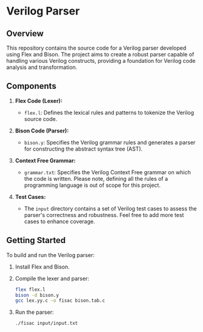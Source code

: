 # Verilog Parser

## Overview

This repository contains the source code for a Verilog parser developed using Flex and Bison. The project aims to create a robust parser capable of handling various Verilog constructs, providing a foundation for Verilog code analysis and transformation.

## Components

1. **Flex Code (Lexer):**
   - `flex.l`: Defines the lexical rules and patterns to tokenize the Verilog source code.

2. **Bison Code (Parser):**
   - `bison.y`: Specifies the Verilog grammar rules and generates a parser for constructing the abstract syntax tree (AST).

3. **Context Free Grammar:**
    - `grammar.txt`: Specifies the Verilog Context Free grammar on which the code is written. Please note, defining all the rules of a programming language is out of scope for this project.

4. **Test Cases:**
    - The `input` directory contains a set of Verilog test cases to assess the parser's correctness and robustness. Feel free to add more test cases to enhance coverage.

## Getting Started

To build and run the Verilog parser:

1. Install Flex and Bison.
2. Compile the lexer and parser:
   ```bash
   flex flex.l
   bison -d bison.y
   gcc lex.yy.c -o fisac bison.tab.c
   ```

3. Run the parser:
   ```bash
   ./fisac input/input.txt
   ```
